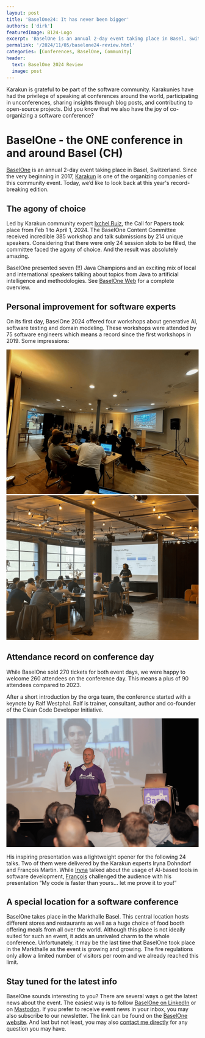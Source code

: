 ```yaml
---
layout: post
title: 'BaselOne24: It has never been bigger'
authors: ['dirk']
featuredImage: B124-Logo
excerpt: 'BaselOne is an annual 2-day event taking place in Basel, Switzerland. Since the very beginning in 2017, Karakun is one of the organizing companies of this community event. Today, we take a look back at BaselOne 24.'
permalink: '/2024/11/05/baselone24-review.html'
categories: [Conferences, BaselOne, Community]
header:
  text: BaselOne 2024 Review 
  image: post
---
```


Karakun is grateful to be part of the software community. Karakunies have had the privilege of speaking at conferences around the world, participating in unconferences, sharing insights through blog posts, and contributing to open-source projects. Did you know that we also have the joy of co-organizing a software conference?

# BaselOne - the ONE conference in and around Basel (CH)
[BaselOne](https://baselone.ch) is an annual 2-day event taking place in Basel, Switzerland. Since the very beginning in 2017, [Karakun](https://karakun.com) is one of the organizing companies of this community event. Today, we’d like to look back at this year's record-breaking edition.

## The agony of choice
Led by Karakun community expert [Ixchel Ruiz](/people/ixchel), the Call for Papers took place from Feb 1 to April 1, 2024. The BaselOne Content Committee received incredible 385 workshop and talk submissions by 214 unique speakers. Considering that there were only 24 session slots to be filled, the committee faced the agony of choice. And the result was absolutely amazing. 

BaselOne presented seven (!!) Java Champions and an exciting mix of local and international speakers talking about topics from Java to artificial intelligence and methodologies. See [BaselOne Web](https://baselone.org/slides-baselone-2024/) for a complete overview.

## Personal improvement for software experts
On its first day, BaselOne 2024 offered four workshops about generative AI, software testing and domain modeling. These workshops were attended by 75 software engineers which means a record since the first workshops in 2019. Some impressions:

![Workshop 1](/assets/posts/2024-11-05-BaselOne-Review/WS1.png)
![Workshop 2](/assets/posts/2024-11-05-BaselOne-Review/WS2.png)

## Attendance record on conference day
While BaselOne sold 270 tickets for both event days, we were happy to welcome 260 attendees on the conference day. This means a plus of 90 attendees compared to 2023.

After a short introduction by the orga team, the conference started with a keynote by Ralf Westphal. Ralf is trainer, consultant, author and co-founder of the Clean Code Developer Initiative.

![Ralf Westphal during the keynote at BaselOne 24](/assets/posts/2024-11-05-BaselOne-Review/keynote.png)

His inspiring presentation was a lightweight opener for the following 24 talks. Two of them were delivered by the Karakun experts Iryna Dohndorf and François Martin. While [Iryna](/people/iryna) talked about the usage of AI-based tools in software development, [François](/people/francois) challenged the audience with his presentation “My code is faster than yours... let me prove it to you!” 

## A special location for a software conference
BaselOne takes place in the Markthalle Basel. This central location hosts different stores and restaurants as well as a huge choice of food booth offering meals from all over the world. Although this place is not ideally suited for such an event, it adds an unrivaled charm to the whole conference. Unfortunately, it may be the last time that BaselOne took place in the Markthalle as the event is growing and growing. The fire regulations only allow a limited number of visitors per room and we already reached this limit.

## Stay tuned for the latest info
BaselOne sounds interesting to you? There are several ways o get the latest news about the event. The easiest way is to follow [BaselOne on LinkedIn](https://www.linkedin.com/company/baselone/) or on [Mastodon](https://mastodon.social/@baselone). If you prefer to receive event news in your inbox, you may also subscribe to our newsletter. The link can be found on the [BaselOne website](https://baselone.ch/). And last but not least, you may also [contact me directly](mailto:dirk.kress@karakun.com?subject=BaselOne%20questions) for any question you may have.